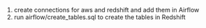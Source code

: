1) create connections for aws and redshift and add them in Airflow
2) run airflow/create_tables.sql to create the tables in Redshift